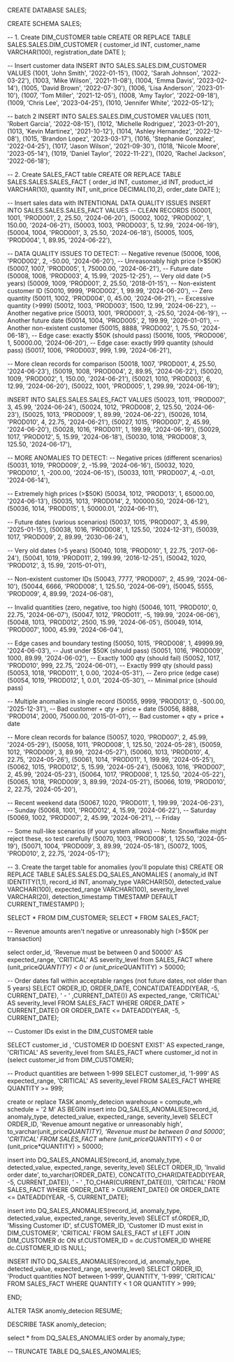 CREATE DATABASE SALES;

CREATE SCHEMA SALES;

-- 1. Create DIM_CUSTOMER table
CREATE OR REPLACE TABLE SALES.SALES.DIM_CUSTOMER (
    customer_id INT,
    customer_name VARCHAR(100),
    registration_date DATE
);

-- Insert customer data
INSERT INTO SALES.SALES.DIM_CUSTOMER VALUES
(1001, 'John Smith', '2022-01-15'),
(1002, 'Sarah Johnson', '2022-03-22'),
(1003, 'Mike Wilson', '2021-11-08'),
(1004, 'Emma Davis', '2023-02-14'),
(1005, 'David Brown', '2022-07-30'),
(1006, 'Lisa Anderson', '2023-01-10'),
(1007, 'Tom Miller', '2021-12-05'),
(1008, 'Amy Taylor', '2022-09-18'),
(1009, 'Chris Lee', '2023-04-25'),
(1010, 'Jennifer White', '2022-05-12');


-- batch 2
INSERT INTO SALES.SALES.DIM_CUSTOMER VALUES
(1011, 'Robert Garcia', '2022-08-15'),
(1012, 'Michelle Rodriguez', '2023-01-20'),
(1013, 'Kevin Martinez', '2021-10-12'),
(1014, 'Ashley Hernandez', '2022-12-08'),
(1015, 'Brandon Lopez', '2023-03-17'),
(1016, 'Stephanie Gonzalez', '2022-04-25'),
(1017, 'Jason Wilson', '2021-09-30'),
(1018, 'Nicole Moore', '2023-05-14'),
(1019, 'Daniel Taylor', '2022-11-22'),
(1020, 'Rachel Jackson', '2022-06-18');


-- 2. Create SALES_FACT table
CREATE OR REPLACE TABLE SALES.SALES.SALES_FACT (
    order_id INT,
    customer_id INT,
    product_id VARCHAR(10),
    quantity INT,
    unit_price DECIMAL(10,2),
    order_date DATE
);

-- Insert sales data with INTENTIONAL DATA QUALITY ISSUES
INSERT INTO SALES.SALES.SALES_FACT VALUES
-- CLEAN RECORDS
(50001, 1001, 'PROD001', 2, 25.50, '2024-06-20'),
(50002, 1002, 'PROD002', 1, 150.00, '2024-06-21'),
(50003, 1003, 'PROD003', 5, 12.99, '2024-06-19'),
(50004, 1004, 'PROD001', 3, 25.50, '2024-06-18'),
(50005, 1005, 'PROD004', 1, 89.95, '2024-06-22'),

-- DATA QUALITY ISSUES TO DETECT:
-- Negative revenue
(50006, 1006, 'PROD002', 2, -50.00, '2024-06-20'),
-- Unreasonably high price (>$50K)
(50007, 1007, 'PROD005', 1, 75000.00, '2024-06-21'),
-- Future date
(50008, 1008, 'PROD003', 4, 15.99, '2025-12-25'),
-- Very old date (>5 years)
(50009, 1009, 'PROD001', 2, 25.50, '2018-01-15'),
-- Non-existent customer ID
(50010, 9999, 'PROD002', 1, 99.99, '2024-06-20'),
-- Zero quantity
(50011, 1002, 'PROD004', 0, 45.00, '2024-06-21'),
-- Excessive quantity (>999)
(50012, 1003, 'PROD003', 1500, 12.99, '2024-06-22'),
-- Another negative price
(50013, 1001, 'PROD001', 3, -25.50, '2024-06-19'),
-- Another future date
(50014, 1004, 'PROD005', 2, 199.99, '2026-01-01'),
-- Another non-existent customer
(50015, 8888, 'PROD002', 1, 75.50, '2024-06-18'),
-- Edge case: exactly $50K (should pass)
(50016, 1005, 'PROD006', 1, 50000.00, '2024-06-20'),
-- Edge case: exactly 999 quantity (should pass)
(50017, 1006, 'PROD003', 999, 1.99, '2024-06-21'),

-- More clean records for comparison
(50018, 1007, 'PROD001', 4, 25.50, '2024-06-23'),
(50019, 1008, 'PROD004', 2, 89.95, '2024-06-22'),
(50020, 1009, 'PROD002', 1, 150.00, '2024-06-21'),
(50021, 1010, 'PROD003', 6, 12.99, '2024-06-20'),
(50022, 1001, 'PROD005', 1, 299.99, '2024-06-19');


INSERT INTO SALES.SALES.SALES_FACT VALUES
(50023, 1011, 'PROD007', 3, 45.99, '2024-06-24'),
(50024, 1012, 'PROD008', 2, 125.50, '2024-06-23'),
(50025, 1013, 'PROD009', 1, 89.99, '2024-06-22'),
(50026, 1014, 'PROD010', 4, 22.75, '2024-06-21'),
(50027, 1015, 'PROD007', 2, 45.99, '2024-06-20'),
(50028, 1016, 'PROD011', 1, 199.99, '2024-06-19'),
(50029, 1017, 'PROD012', 5, 15.99, '2024-06-18'),
(50030, 1018, 'PROD008', 3, 125.50, '2024-06-17'),

-- MORE ANOMALIES TO DETECT:
-- Negative prices (different scenarios)
(50031, 1019, 'PROD009', 2, -15.99, '2024-06-16'),
(50032, 1020, 'PROD010', 1, -200.00, '2024-06-15'),
(50033, 1011, 'PROD007', 4, -0.01, '2024-06-14'),

-- Extremely high prices (>$50K)
(50034, 1012, 'PROD013', 1, 65000.00, '2024-06-13'),
(50035, 1013, 'PROD014', 2, 100000.50, '2024-06-12'),
(50036, 1014, 'PROD015', 1, 50000.01, '2024-06-11'),

-- Future dates (various scenarios)
(50037, 1015, 'PROD007', 3, 45.99, '2025-01-15'),
(50038, 1016, 'PROD008', 1, 125.50, '2024-12-31'),
(50039, 1017, 'PROD009', 2, 89.99, '2030-06-24'),

-- Very old dates (>5 years)
(50040, 1018, 'PROD010', 1, 22.75, '2017-06-24'),
(50041, 1019, 'PROD011', 2, 199.99, '2016-12-25'),
(50042, 1020, 'PROD012', 3, 15.99, '2015-01-01'),

-- Non-existent customer IDs
(50043, 7777, 'PROD007', 2, 45.99, '2024-06-10'),
(50044, 6666, 'PROD008', 1, 125.50, '2024-06-09'),
(50045, 5555, 'PROD009', 4, 89.99, '2024-06-08'),

-- Invalid quantities (zero, negative, too high)
(50046, 1011, 'PROD010', 0, 22.75, '2024-06-07'),
(50047, 1012, 'PROD011', -5, 199.99, '2024-06-06'),
(50048, 1013, 'PROD012', 2500, 15.99, '2024-06-05'),
(50049, 1014, 'PROD007', 1000, 45.99, '2024-06-04'),

-- Edge cases and boundary testing
(50050, 1015, 'PROD008', 1, 49999.99, '2024-06-03'),  -- Just under $50K (should pass)
(50051, 1016, 'PROD009', 1000, 89.99, '2024-06-02'),  -- Exactly 1000 qty (should fail)
(50052, 1017, 'PROD010', 999, 22.75, '2024-06-01'),   -- Exactly 999 qty (should pass)
(50053, 1018, 'PROD011', 1, 0.00, '2024-05-31'),      -- Zero price (edge case)
(50054, 1019, 'PROD012', 1, 0.01, '2024-05-30'),      -- Minimal price (should pass)

-- Multiple anomalies in single record
(50055, 9999, 'PROD013', 0, -500.00, '2025-12-31'),   -- Bad customer + qty + price + date
(50056, 8888, 'PROD014', 2000, 75000.00, '2015-01-01'), -- Bad customer + qty + price + date

-- More clean records for balance
(50057, 1020, 'PROD007', 2, 45.99, '2024-05-29'),
(50058, 1011, 'PROD008', 1, 125.50, '2024-05-28'),
(50059, 1012, 'PROD009', 3, 89.99, '2024-05-27'),
(50060, 1013, 'PROD010', 4, 22.75, '2024-05-26'),
(50061, 1014, 'PROD011', 1, 199.99, '2024-05-25'),
(50062, 1015, 'PROD012', 5, 15.99, '2024-05-24'),
(50063, 1016, 'PROD007', 2, 45.99, '2024-05-23'),
(50064, 1017, 'PROD008', 1, 125.50, '2024-05-22'),
(50065, 1018, 'PROD009', 3, 89.99, '2024-05-21'),
(50066, 1019, 'PROD010', 2, 22.75, '2024-05-20'),

-- Recent weekend data
(50067, 1020, 'PROD011', 1, 199.99, '2024-06-23'),  -- Sunday
(50068, 1001, 'PROD012', 4, 15.99, '2024-06-22'),   -- Saturday
(50069, 1002, 'PROD007', 2, 45.99, '2024-06-21'),   -- Friday

-- Some null-like scenarios (if your system allows)
-- Note: Snowflake might reject these, so test carefully
(50070, 1003, 'PROD008', 1, 125.50, '2024-05-19'),
(50071, 1004, 'PROD009', 3, 89.99, '2024-05-18'),
(50072, 1005, 'PROD010', 2, 22.75, '2024-05-17');






-- 3. Create the target table for anomalies (you'll populate this)
CREATE OR REPLACE TABLE SALES.SALES.DQ_SALES_ANOMALIES (
    anomaly_id INT IDENTITY(1,1),
    record_id INT,
    anomaly_type VARCHAR(50),
    detected_value VARCHAR(100),
    expected_range VARCHAR(100),
    severity_level VARCHAR(20),
    detection_timestamp TIMESTAMP DEFAULT CURRENT_TIMESTAMP()
);





SELECT * FROM DIM_CUSTOMER;
SELECT * FROM SALES_FACT;


-- Revenue amounts aren't negative or unreasonably high (>$50K per transaction)

select order_id,
       'Revenue must be between 0 and 50000' AS expected_range,
       'CRITICAL' AS severity_level
from SALES_FACT 
where (unit_price*QUANTITY) < 0 or (unit_price*QUANTITY) > 50000;



-- Order dates fall within acceptable ranges (not future dates, not older than 5 years)
SELECT ORDER_ID, ORDER_DATE,
CONCAT(DATEADD(YEAR, -5, CURRENT_DATE), ' - ' ,CURRENT_DATE()) AS expected_range,
'CRITICAL' AS severity_level
FROM SALES_FACT 
WHERE ORDER_DATE > CURRENT_DATE() OR ORDER_DATE <= DATEADD(YEAR, -5, CURRENT_DATE);


-- Customer IDs exist in the DIM_CUSTOMER table

SELECT customer_id ,
'CUSTOMER ID DOESNT EXIST' AS expected_range,
'CRITICAL' AS severity_level
from SALES_FACT 
where customer_id not in (select customer_id from DIM_CUSTOMER);

-- Product quantities are between 1-999
SELECT customer_id,
'1-999' AS expected_range,
'CRITICAL' AS severity_level
FROM SALES_FACT
WHERE QUANTITY >= 999;





create or replace TASK anomly_detecion
warehouse = compute_wh
schedule = '2 M'
AS
BEGIN
insert into DQ_SALES_ANOMALIES(record_id, anomaly_type, detected_value, expected_range, severity_level)
SELECT
        ORDER_ID, 
        'Revenue amount negative or unreasonably high',
        to_varchar(unit_price*QUANTITY),
        'Revenue must be between 0 and 50000',
        'CRITICAL'
        FROM SALES_FACT
        where (unit_price*QUANTITY) < 0 or (unit_price*QUANTITY) > 50000;


insert into DQ_SALES_ANOMALIES(record_id, anomaly_type, detected_value, expected_range, severity_level)
SELECT
        ORDER_ID, 
        'Invalid order date',
        to_varchar(ORDER_DATE),
        CONCAT(TO_CHAR(DATEADD(YEAR, -5, CURRENT_DATE)), ' - ' ,TO_CHAR(CURRENT_DATE())),
        'CRITICAL'
        FROM SALES_FACT
        WHERE ORDER_DATE > CURRENT_DATE() OR ORDER_DATE <= DATEADD(YEAR, -5, CURRENT_DATE);


insert into DQ_SALES_ANOMALIES(record_id, anomaly_type, detected_value, expected_range, severity_level)
SELECT
        sf.ORDER_ID,
        'Missing Customer ID',
        sf.CUSTOMER_ID,
        'Customer ID must exist in DIM_CUSTOMER',
        'CRITICAL'
    FROM SALES_FACT sf
    LEFT JOIN DIM_CUSTOMER dc ON sf.CUSTOMER_ID = dc.CUSTOMER_ID
    WHERE dc.CUSTOMER_ID IS NULL;


INSERT INTO DQ_SALES_ANOMALIES(record_id, anomaly_type, detected_value, expected_range, severity_level)
SELECT
         ORDER_ID,
        'Product quantities NOT between 1-999',
        QUANTITY,
        '1-999',
        'CRITICAL'
    FROM SALES_FACT 
    WHERE QUANTITY < 1 OR QUANTITY > 999;

END;


ALTER TASK anomly_detecion RESUME;

DESCRIBE TASK anomly_detecion;



select * from DQ_SALES_ANOMALIES order by anomaly_type;


-- TRUNCATE TABLE DQ_SALES_ANOMALIES;
